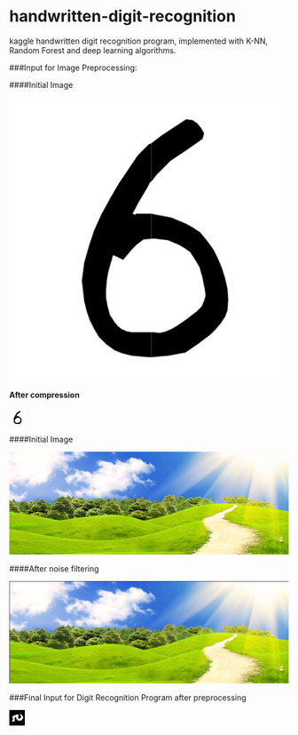 # handwritten-digit-recognition
kaggle handwritten digit recognition program, implemented with K-NN, Random Forest and deep learning algorithms.

###Input for Image Preprocessing:

####Initial Image

![initial image](https://github.com/AlenUbuntu/handwritten-digit-recognition/blob/master/Source%20Code/preprocessing%20in%20java/image.jpg)

#### After compression

![after compression](https://github.com/AlenUbuntu/handwritten-digit-recognition/blob/master/Source%20Code/preprocessing%20in%20java/compressImage.jpg)

####Initial Image

![initial image](https://github.com/AlenUbuntu/handwritten-digit-recognition/blob/master/Source%20Code/preprocessing%20in%20java/image4.jpg)

####After noise filtering

![after filtering](https://github.com/AlenUbuntu/handwritten-digit-recognition/blob/master/Source%20Code/preprocessing%20in%20java/filteredImage43.jpg)

###Final Input for Digit Recognition Program after preprocessing

![sample of digit picture](https://github.com/AlenUbuntu/handwritten-digit-recognition/blob/master/Source%20Code/preprocessing%20in%20java/output3.jpg?raw=true)
 
